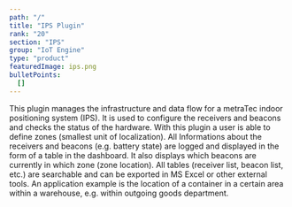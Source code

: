 ```yaml
---
path: "/"
title: "IPS Plugin"
rank: "20"
section: "IPS"
group: "IoT Engine"
type: "product"
featuredImage: ips.png
bulletPoints:
  []
---
```

This plugin manages the infrastructure and data flow for a metraTec indoor positioning system (IPS). It is used to configure the receivers and beacons and checks the status of the hardware. With this plugin a user is able to define zones (smallest unit of localization). All Informations about the receivers and beacons (e.g. battery state) are logged and displayed in the form of a table in the dashboard. It also displays which beacons are currently in which zone (zone location). All tables (receiver list, beacon list, etc.) are searchable and can be exported in MS Excel or other external tools.
An application example is the location of a container in a certain area within a warehouse, e.g. within outgoing goods department.
